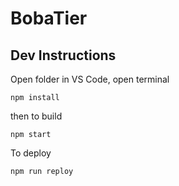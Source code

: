 # BobaTier

## Dev Instructions
Open folder in VS Code, open terminal
```shell
npm install 
```
then to build
```shell
npm start 
```

To deploy
```shell
npm run reploy
```

